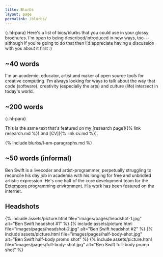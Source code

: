 ```yaml
---
title: Blurbs
layout: page
permalink: /blurbs/
---
```


{:.hl-para}
Here's a list of bios/blurbs that you could use in your glossy brochures. I'm
open to being described/introduced in new ways, too---although if you're going
to do that then I'd appreciate having a discussion with you about it first :)

## ~40 words

I'm an academic, educator, artist and maker of open source tools for creative
computing. I'm always looking for ways to talk about the way that code
(software), creativity (especially the arts) and culture (life) intersect in
today's world.

## ~200 words

{:.hl-para}

This is the same text that's featured on my [research page]({% link research.md
%}) and [CV]({% link cv.md %}).

{% include blurbs/I-am-paragraphs.md %}

## ~50 words (informal)

Ben Swift is a livecoder and artist-programmer, perpetually struggling to
reconcile his day job in academia with his longing for free and unbridled
artistic expression. He's one half of the core development team for the
[Extempore](https://github.com/digego/extempore) programming environment. His
work has been featured on the internet.

## Headshots

{% include assets/picture.html file="images/pages/headshot-1.jpg" alt="Ben Swift headshot #1" %}
{% include assets/picture.html file="images/pages/headshot-2.jpg" alt="Ben Swift headshot #2" %}
{% include assets/picture.html file="images/pages/half-body-shot.jpg" alt="Ben Swift half-body promo shot" %}
{% include assets/picture.html file="images/pages/full-body-shot.jpg" alt="Ben Swift full-body promo shot" %}

